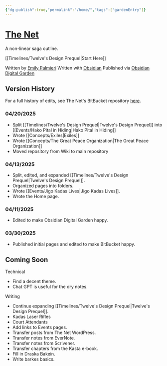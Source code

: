 ```yaml
---
{"dg-publish":true,"permalink":"/home/","tags":["gardenEntry"]}
---
```



# [The Net](https://the-net-digital-garden.vercel.app/)
A non-linear saga outline.

[[Timelines/Twelve's Design Prequel\|Start Here]]

Written by [Emily Palmieri](https://opengatesmedia.com/)
Written with [Obsidian](https://obsidian.md/)
Published via [Obsidian Digital Garden](https://dg-docs.ole.dev/)

## Version History

For a full history of edits, see The Net's BitBucket repository [here](https://bitbucket.org/silentfuzzle/thenet/src/main/).

### 04/20/2025
* Split [[Timelines/Twelve's Design Prequel\|Twelve's Design Prequel]] into [[Events/Hako Pital in Hiding\|Hako Pital in Hiding]]
* Wrote [[Concepts/Exiles\|Exiles]]
* Wrote [[Concepts/The Great Peace Organization\|The Great Peace Organization]]
* Moved repository from Wiki to main repository

### 04/13/2025
* Split, edited, and expanded [[Timelines/Twelve's Design Prequel\|Twelve's Design Prequel]].
* Organized pages into folders.
* Wrote [[Events/Jigo Kadas Lives\|Jigo Kadas Lives]].
* Wrote the Home page.

### 04/11/2025
* Edited to make Obsidian Digital Garden happy.

### 03/30/2025
* Published initial pages and edited to make BitBucket happy.

## Coming Soon
Technical

* Find a decent theme.
* Chat GPT is useful for the dry notes.

Writing

* Continue expanding [[Timelines/Twelve's Design Prequel\|Twelve's Design Prequel]].
* Kadas Laser Rifles
* Court Attendants
* Add links to Events pages.
* Transfer posts from The Net WordPress.
* Transfer notes from EverNote.
* Transfer notes from Scrivener.
* Transfer chapters from the Kasta e-book.
* Fill in Draska Bakein.
* Write barkes basics.